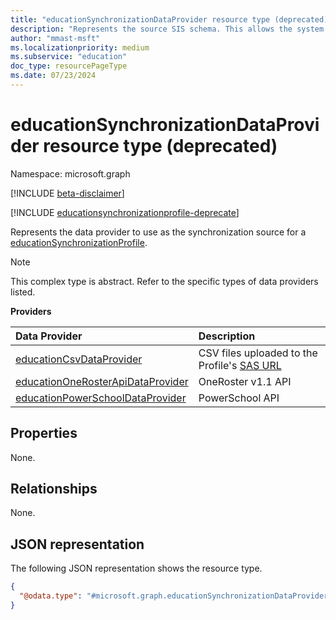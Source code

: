 ```yaml
---
title: "educationSynchronizationDataProvider resource type (deprecated)"
description: "Represents the source SIS schema. This allows the system to know how to map the incoming data to the Microsoft Entra schema. "
author: "mmast-msft"
ms.localizationpriority: medium
ms.subservice: "education"
doc_type: resourcePageType
ms.date: 07/23/2024
---
```


# educationSynchronizationDataProvider resource type (deprecated)

Namespace: microsoft.graph

[!INCLUDE [beta-disclaimer](../../includes/beta-disclaimer.md)]

[!INCLUDE [educationsynchronizationprofile-deprecate](../includes/education-deprecate-educationsynchronizationprofile.md)]

Represents the data provider to use as the synchronization source for a [educationSynchronizationProfile].

> [!NOTE]
> This complex type is abstract. Refer to the specific types of data providers listed.


**Providers**

| Data Provider                                                             | Description                                                                                        |
| :------------------------------------------------------------------------ | :------------------------------------------------------------------------------------------------- |
| [educationCsvDataProvider]                                                | CSV files uploaded to the Profile's [SAS URL](../api/educationsynchronizationprofile-uploadurl.md) |
| [educationOneRosterApiDataProvider](educationonerosterapidataprovider.md) | OneRoster v1.1 API                                                                                 |
| [educationPowerSchoolDataProvider]                                        | PowerSchool API                                                                                    |

## Properties

None.

## Relationships

None.

## JSON representation
The following JSON representation shows the resource type.
<!-- {
  "blockType": "resource",
  "@odata.type": "microsoft.graph.educationSynchronizationDataProvider"
}
-->
``` json
{
  "@odata.type": "#microsoft.graph.educationSynchronizationDataProvider"
}
```


[educationsynchronizationprofile]: educationsynchronizationprofile.md
[educationcsvdataprovider]: educationCsvDataProvider.md
[educationsynchronizationdataprovider]: educationSynchronizationDataProvider.md
[educationpowerschooldataprovider]: educationPowerSchoolDataProvider.md
[educationcsvdataprovider]: educationCsvDataProvider.md
